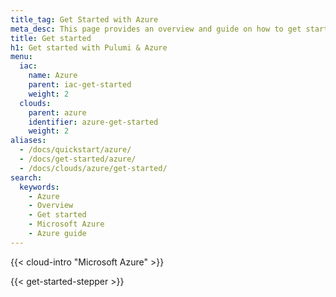 ```yaml
---
title_tag: Get Started with Azure
meta_desc: This page provides an overview and guide on how to get started with Azure.
title: Get started
h1: Get started with Pulumi & Azure
menu:
  iac:
    name: Azure
    parent: iac-get-started
    weight: 2
  clouds:
    parent: azure
    identifier: azure-get-started
    weight: 2
aliases:
  - /docs/quickstart/azure/
  - /docs/get-started/azure/
  - /docs/clouds/azure/get-started/
search:
  keywords:
    - Azure
    - Overview
    - Get started
    - Microsoft Azure
    - Azure guide
---
```


{{< cloud-intro "Microsoft Azure" >}}

{{< get-started-stepper >}}
